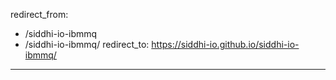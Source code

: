 redirect_from:
  - /siddhi-io-ibmmq
  - /siddhi-io-ibmmq/
redirect_to: https://siddhi-io.github.io/siddhi-io-ibmmq/
---
